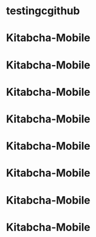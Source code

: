 # testingcgithub
# Kitabcha-Mobile
# Kitabcha-Mobile
# Kitabcha-Mobile
# Kitabcha-Mobile
# Kitabcha-Mobile
# Kitabcha-Mobile
# Kitabcha-Mobile
# Kitabcha-Mobile

